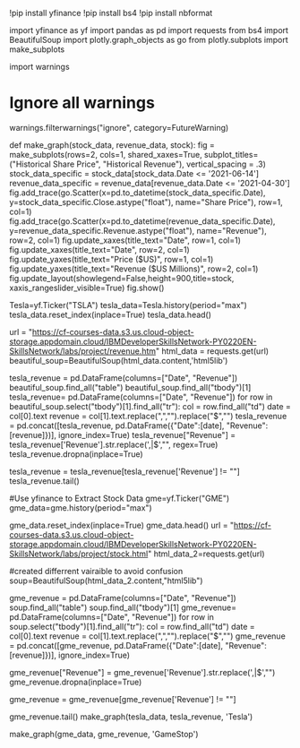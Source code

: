 !pip install yfinance
!pip install bs4
!pip install nbformat

import yfinance as yf
import pandas as pd
import requests
from bs4 import BeautifulSoup
import plotly.graph_objects as go
from plotly.subplots import make_subplots

import warnings
# Ignore all warnings
warnings.filterwarnings("ignore", category=FutureWarning)

def make_graph(stock_data, revenue_data, stock):
    fig = make_subplots(rows=2, cols=1, shared_xaxes=True, subplot_titles=("Historical Share Price", "Historical Revenue"), vertical_spacing = .3)
    stock_data_specific = stock_data[stock_data.Date <= '2021-06-14']
    revenue_data_specific = revenue_data[revenue_data.Date <= '2021-04-30']
    fig.add_trace(go.Scatter(x=pd.to_datetime(stock_data_specific.Date), y=stock_data_specific.Close.astype("float"), name="Share Price"), row=1, col=1)
    fig.add_trace(go.Scatter(x=pd.to_datetime(revenue_data_specific.Date), y=revenue_data_specific.Revenue.astype("float"), name="Revenue"), row=2, col=1)
    fig.update_xaxes(title_text="Date", row=1, col=1)
    fig.update_xaxes(title_text="Date", row=2, col=1)
    fig.update_yaxes(title_text="Price ($US)", row=1, col=1)
    fig.update_yaxes(title_text="Revenue ($US Millions)", row=2, col=1)
    fig.update_layout(showlegend=False,height=900,title=stock, xaxis_rangeslider_visible=True)
    fig.show()

  Tesla=yf.Ticker("TSLA")
  tesla_data=Tesla.history(period="max")
  tesla_data.reset_index(inplace=True)
  tesla_data.head()

  url = "https://cf-courses-data.s3.us.cloud-object-storage.appdomain.cloud/IBMDeveloperSkillsNetwork-PY0220EN-SkillsNetwork/labs/project/revenue.htm"
  html_data = requests.get(url)
  beautiful_soup=BeautifulSoup(html_data.content,'html5lib')

  tesla_revenue = pd.DataFrame(columns=["Date", "Revenue"])
beautiful_soup.find_all("table")
beautiful_soup.find_all("tbody")[1]
tesla_revenue= pd.DataFrame(columns=["Date", "Revenue"])
for row in beautiful_soup.select("tbody")[1].find_all("tr"):
    col = row.find_all("td")
    date = col[0].text
    revenue = col[1].text.replace(",","").replace("$","")
    tesla_revenue = pd.concat([tesla_revenue, pd.DataFrame({"Date":[date], "Revenue":[revenue]})], ignore_index=True)
tesla_revenue["Revenue"] = tesla_revenue['Revenue'].str.replace(',|\$',"", regex=True)
tesla_revenue.dropna(inplace=True)

tesla_revenue = tesla_revenue[tesla_revenue['Revenue'] != ""]
tesla_revenue.tail()

#Use yfinance to Extract Stock Data
gme=yf.Ticker("GME")
gme_data=gme.history(period="max")

gme_data.reset_index(inplace=True)
gme_data.head()
url = "https://cf-courses-data.s3.us.cloud-object-storage.appdomain.cloud/IBMDeveloperSkillsNetwork-PY0220EN-SkillsNetwork/labs/project/stock.html"
html_data_2=requests.get(url)

#created differrent vairaible to avoid confusion
soup=BeautifulSoup(html_data_2.content,"html5lib")

gme_revenue = pd.DataFrame(columns=["Date", "Revenue"])
soup.find_all("table")
soup.find_all("tbody")[1]
gme_revenue= pd.DataFrame(columns=["Date", "Revenue"])
for row in soup.select("tbody")[1].find_all("tr"):
    col = row.find_all("td")
    date = col[0].text
    revenue = col[1].text.replace(",","").replace("$","")
    gme_revenue = pd.concat([gme_revenue, pd.DataFrame({"Date":[date], "Revenue":[revenue]})], ignore_index=True)

gme_revenue["Revenue"] = gme_revenue['Revenue'].str.replace(',|\$',"")
gme_revenue.dropna(inplace=True)

gme_revenue = gme_revenue[gme_revenue['Revenue'] != ""]


gme_revenue.tail()
make_graph(tesla_data, tesla_revenue, 'Tesla')

make_graph(gme_data, gme_revenue, 'GameStop')
